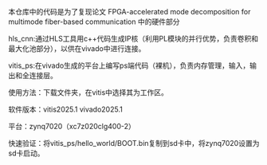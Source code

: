 本仓库中的代码是为了复现论文 FPGA-accelerated mode decomposition for multimode fiber-based communication 中的硬件部分

hls_cnn:通过HLS工具用c++代码生成IP核（利用PL模块的并行优势，负责卷积和最大化池部分），以供在vivado中进行连接。

vitis_ps:在vivado生成的平台上编写ps端代码（裸机），负责内存管理，输入，输出和全连接层。

使用方法：下载文件夹，在vitis中选择其为工作区。

软件版本：vitis2025.1 vivado2025.1

平台：zynq7020（xc7z020clg400-2）

快速验证：将vitis_ps/hello_world/BOOT.bin复制到sd卡中，将zynq7020设置为sd卡启动。

